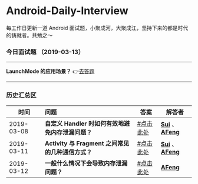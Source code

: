 # Android-Daily-Interview
每工作日更新一道 Android 面试题，小聚成河，大聚成江，坚持下来的都是时代的铸就者。共勉之～

### 今日面试题 （2019-03-13）

****

**LaunchMode 的应用场景？** 👉[去答题](https://github.com/Moosphan/Android-Daily-Interview/issues/4)

-----

### 历史汇总区

| 时间       | 问题                                              | 答案                                                         | 解答者                                                       |
| ---------- | :------------------------------------------------ | ------------------------------------------------------------ | ------------------------------------------------------------ |
| 2019-03-08 | **自定义 Handler 时如何有效地避免内存泄漏问题？** | [#点击此处](https://github.com/Moosphan/Android-Daily-Interview/issues/1) | [**Sui**](https://github.com/Ssuiyingsen) 、[**AFeng**](https://github.com/Moosphan) |
| 2019-03-11 | **Activity 与 Fragment 之间常见的几种通信方式？** | [#点击此处](https://github.com/Moosphan/Android-Daily-Interview/issues/2) | [**Sui**](https://github.com/Ssuiyingsen) 、[**AFeng**](https://github.com/Moosphan) |
| 2019-03-12 | **一般什么情况下会导致内存泄漏问题？**            | [#点击此处](https://github.com/Moosphan/Android-Daily-Interview/issues/3) | [**AFeng**](https://github.com/Moosphan)                     |


